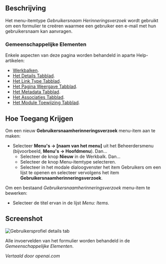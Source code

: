 <!-- Filename: Help4.x:Menu_Item:_Username_Reminder_Request  / Display title: Verzoek om Herinnering van Gebruikersnaam -->

## Beschrijving

Het menu-itemtype *Gebruikersnaam Herinneringsverzoek* wordt gebruikt om een formulier te creëren waarmee een gebruiker een e-mail met hun gebruikersnaam kan aanvragen.

### Gemeenschappelijke Elementen

Enkele aspecten van deze pagina worden behandeld in aparte Help-artikelen:

* [Werkbalken](jdocmanual?article=help/common-elements/toolbars).
* [Het Details Tabblad](jdocmanual?article=help/menu-items-common/menu-item-details).
* [Het Link Type Tabblad](jdocmanual?article=help/menu-items-common/menu-item-link-type).
* [Het Pagina Weergave Tabblad](jdocmanual?article=help/menu-items-common/menu-item-page-display).
* [Het Metadata Tabblad](jdocmanual?article=help/menu-items-common/menu-item-metadata).
* [Het Associaties Tabblad](jdocmanual?article=help/common-elements/edit-associations).
* [Het Module Toewijzing Tabblad](jdocmanual?article=help/menu-items-common/menu-item-module-assignment).

## Hoe Toegang Krijgen

Om een nieuw **Gebruikersnaamherinneringsverzoek** menu-item aan te maken:

- Selecteer **Menu's → \[naam van het menu\]** uit het Beheerdersmenu 
  (bijvoorbeeld, **Menu's → Hoofdmenu**). Dan...
  - Selecteer de knop **Nieuw** in de Werkbalk. Dan...
  - Selecteer de knop Menu-itemtype selecteren.
  - Selecteer in het modale dialoogvenster het item Gebruikers om een lijst te openen en selecteer vervolgens het item **Gebruikersnaamherinneringsverzoek**.

Om een bestaand *Gebruikersnaamherinneringsverzoek* menu-item te bewerken:

- Selecteer de titel ervan in de lijst *Menu: Items*.

## Screenshot

![Gebruikersprofiel details tab](../../../nl/images/menu-items/users-username-reminder-request-details-tab.png)

Alle invoervelden van het formulier worden behandeld in de *Gemeenschappelijke Elementen*.

*Vertaald door openai.com*

